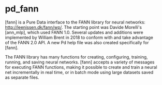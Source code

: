# pd_fann

[fann] is a Pure Data interface to the FANN library for neural networks: http://leenissen.dk/fann/wp/. The starting point was Davide Morelli's [ann_mlp], which used FANN 1.0. Several updates and additions were implemented by William Brent in 2018 to conform with and take advantage of the FANN 2.0 API. A new Pd help file was also created specifically for [fann].

The FANN library has many functions for creating, configuring, training, running, and saving neural networks. [fann] accepts a variety of messages for executing FANN functions, making it possible to create and train a neural net incrementally in real time, or in batch mode using large datasets saved as separate files.
